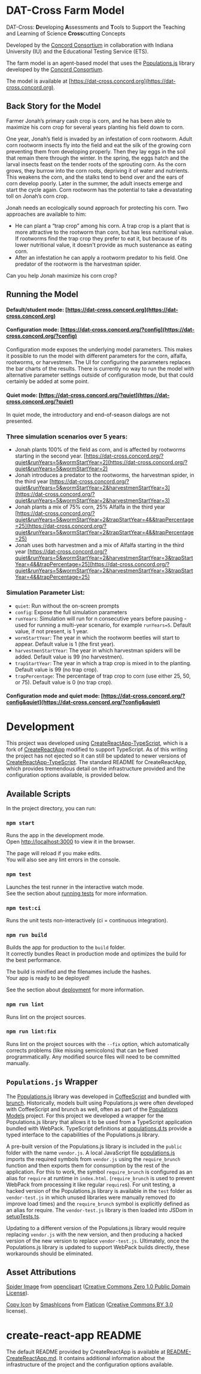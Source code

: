 # DAT-Cross Farm Model

DAT-Cross: **D**eveloping **A**ssessments and **T**ools to Support the Teaching and Learning of Science **Cross**cutting Concepts

Developed by the [Concord Consortium](https://concord.org) in collaboration with Indiana University (IU) and the Educational Testing Service (ETS).

The farm model is an agent-based model that uses the [Populations.js](https://github.com/concord-consortium/populations.js) library developed by the [Concord Consortium](https://concord.org).

The model is available at [https://dat-cross.concord.org](https://dat-cross.concord.org).

## Back Story for the Model

Farmer Jonah’s primary cash crop is corn, and he has been able to maximize his corn crop for several years planting his field down to corn.

One year, Jonah’s field is invaded by an infestation of corn rootworm. Adult corn rootworm insects fly into the field and eat the silk of the growing corn preventing them from developing properly. Then they lay eggs in the soil that remain there through the winter. In the spring, the eggs hatch and the larval insects feast on the tender roots of the sprouting corn. As the corn grows, they burrow into the corn roots, depriving it of water and nutrients. This weakens the corn, and the stalks tend to bend over and the ears of corn develop poorly. Later in the summer, the adult insects emerge and start the cycle again. Corn rootworm has the potential to take a devastating toll on Jonah’s corn crop.

Jonah needs an ecologically sound approach for protecting his corn. Two approaches are available to him:
- He can plant a “trap crop” among his corn. A trap crop is a plant that is more attractive to the rootworm than corn, but has less nutritional value. If rootworms find the trap crop they prefer to eat it, but because of its lower nutritional value, it doesn't provide as much sustenance as eating corn.
- After an infestation he can apply a rootworm predator to his field. One predator of the rootworm is the harvestman spider.

Can you help Jonah maximize his corn crop?

## Running the Model

#### Default/student mode: [https://dat-cross.concord.org](https://dat-cross.concord.org)

#### Configuration mode: [https://dat-cross.concord.org/?config](https://dat-cross.concord.org/?config)

Configuration mode exposes the underlying model parameters. This makes it possible to run the model with different parameters for the corn, alfalfa, rootworms, or harvestmen. The UI for configuring the parameters replaces the bar charts of the results. There is currently no way to run the model with alternative parameter settings outside of configuration mode, but that could certainly be added at some point.

#### Quiet mode: [https://dat-cross.concord.org/?quiet](https://dat-cross.concord.org/?quiet)

In quiet mode, the introductory and end-of-season dialogs are not presented.

### Three simulation scenarios over 5 years:
- Jonah plants 100% of the field as corn, and is affected by rootworms starting in the second year.
[https://dat-cross.concord.org/?quiet&runYears=5&wormStartYear=2](https://dat-cross.concord.org/?quiet&runYears=5&wormStartYear=2)
- Jonah introduces a predator to the rootworms, the harvestman spider, in the third year
[https://dat-cross.concord.org/?quiet&runYears=5&wormStartYear=2&harvestmenStartYear=3](https://dat-cross.concord.org/?quiet&runYears=5&wormStartYear=2&harvestmenStartYear=3)
- Jonah plants a mix of 75% corn, 25% Alfalfa in the third year
[https://dat-cross.concord.org/?quiet&runYears=5&wormStartYear=2&trapStartYear=4&&trapPercentage=25](https://dat-cross.concord.org/?quiet&runYears=5&wormStartYear=2&trapStartYear=4&&trapPercentage=25)
- Jonah uses both harvestmen and a mix of Alfalfa starting in the third year
[https://dat-cross.concord.org/?quiet&runYears=5&wormStartYear=2&harvestmenStartYear=3&trapStartYear=4&&trapPercentage=25](https://dat-cross.concord.org/?quiet&runYears=5&wormStartYear=2&harvestmenStartYear=3&trapStartYear=4&&trapPercentage=25)

### Simulation Parameter List:
- `quiet`: Run without the on-screen prompts
- `config`: Expose the full simulation parameters
- `runYears`: Simulation will run for n consecutive years before pausing - used for running a multi-year scenario, for example `runYears=5`. Default value, if not present, is 1 year.
- `wormStartYear`: The year in which the rootworm beetles will start to appear. Default value is 1 (the first year).
- `harvestmenStartYear`: The year in which harvestman spiders will be added. Default value is 99 (no harvestmen).
- `trapStartYear`: The year in which a trap crop is mixed in to the planting. Default value is 99 (no trap crop).
- `trapPercentage`: The percentage of trap crop to corn (use either 25, 50, or 75). Default value is 0 (no trap crop).


#### Configuration mode and quiet mode: [https://dat-cross.concord.org/?config&quiet](https://dat-cross.concord.org/?config&quiet)

# Development

This project was developed using [CreateReactApp-TypeScript](https://github.com/wmonk/create-react-app-typescript), which is a fork of [CreateReactApp](https://github.com/facebookincubator/create-react-app) modified to support TypeScript. As of this writing the project has not ejected so it can still be updated to newer versions of [CreateReactApp-TypeScript](https://github.com/wmonk/create-react-app-typescript). The standard README for CreateReactApp, which provides tremendous detail on the infrastructure provided and the configuration options available, is provided below.

## Available Scripts

In the project directory, you can run:

### `npm start`

Runs the app in the development mode.<br>
Open [http://localhost:3000](http://localhost:3000) to view it in the browser.

The page will reload if you make edits.<br>
You will also see any lint errors in the console.

### `npm test`

Launches the test runner in the interactive watch mode.<br>
See the section about [running tests](#running-tests) for more information.

### `npm test:ci`

Runs the unit tests non-interactively (ci = continuous integration).

### `npm run build`

Builds the app for production to the `build` folder.<br>
It correctly bundles React in production mode and optimizes the build for the best performance.

The build is minified and the filenames include the hashes.<br>
Your app is ready to be deployed!

See the section about [deployment](#deployment) for more information.

### `npm run lint`

Runs lint on the project sources.

### `npm run lint:fix`

Runs lint on the project sources with the `--fix` option, which automatically corrects problems (like missing semicolons) that can be fixed programmatically. Any modified source files will need to be committed manually.

## `Populations.js` Wrapper

The [Populations.js](https://github.com/concord-consortium/populations.js) library was developed in [CoffeeScript](https://coffeescript.org/) and bundled with [brunch](http://brunch.io/). Historically, models built using Populations.js were often developed with CoffeeScript and brunch as well, often as part of the [Populations Models](https://github.com/concord-consortium/populations-models) project. For this project we developed a wrapper for the Populations.js library that allows it to be used from a TypeScript application bundled with WebPack. TypeScript definitions at [populations.d.ts](src/populations.d.ts) provide a typed interface to the capabilities of the Populations.js library.

A pre-built version of the Populations.js library is included in the `public` folder with the name `vendor.js`. A local JavaScript file [populations.js](src/populations.js) imports the required symbols from `vendor.js` using the `require_brunch` function and then exports them for consumption by the rest of the application. For this to work, the symbol `require_brunch` is configured as an alias for `require` at runtime in `index.html`. (`require_brunch` is used to prevent WebPack from processing it like regular `require`s). For unit testing, a hacked version of the Populations.js library is available in the `test` folder as `vendor-test.js` in which unused libraries were manually removed (to improve load times) and the `require_brunch` symbol is explicitly defined as an alias for require. The `vendor-test.js` library is then loaded into JSDom in [setupTests.ts](src/setupTests.ts).

Updating to a different version of the Populations.js library would require replacing `vendor.js` with the new version, and then producing a hacked version of the new version to replace `vendor-test.js`. Ultimately, once the Populations.js library is updated to support WebPack builds directly, these workarounds should be eliminated.

## Asset Attributions

[Spider Image](https://openclipart.org/detail/73135/spider) from [openclipart](https://openclipart.org/) ([Creative Commons Zero 1.0 Public Domain License](http://creativecommons.org/publicdomain/zero/1.0/)).

[Copy Icon](https://www.flaticon.com/free-icon/copy_832334#term=copy&page=1&position=77) by [SmashIcons](https://www.flaticon.com/authors/smashicons) from [FlatIcon](https://www.flaticon.com/) ([Creative Commons BY 3.0](http://creativecommons.org/licenses/by/3.0/) license).


# create-react-app README

The default README provided by CreateReactApp is available at [README-CreateReactApp.md](README-CreateReactApp.md). It contains additional information about the infrastructure of the project and the configuration options available.
